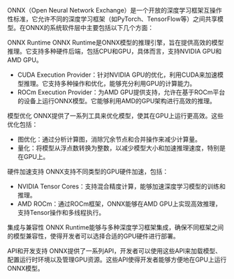 
ONNX（Open Neural Network Exchange）是一个开放的深度学习框架互操作性标准，它允许不同的深度学习框架（如PyTorch、TensorFlow等）之间共享模型。在ONNX的系统软件层中主要包括以下几个方面：

ONNX Runtime
ONNX Runtime是ONNX模型的推理引擎，旨在提供高效的模型推理。它支持多种硬件后端，包括CPU和GPU，具体而言，支持NVIDIA GPU和AMD GPU。

- CUDA Execution Provider：针对NVIDIA GPU的优化，利用CUDA来加速模型推理。它支持多种操作和优化，能够充分利用GPU的计算能力。
- ROCm Execution Provider：为AMD GPU提供支持，允许在基于ROCm平台的设备上运行ONNX模型。它能够利用AMD的GPU架构进行高效的推理。

模型优化
ONNX提供了一系列工具来优化模型，使其在GPU上运行更高效。这些优化包括：

- 图优化：通过分析计算图，消除冗余节点和合并操作来减少计算量。
- 量化：将模型从浮点数转换为整数，以减少模型大小和加速推理速度，特别是在GPU上。

硬件加速支持
ONNX支持不同类型的GPU硬件加速，包括：

- NVIDIA Tensor Cores：支持混合精度计算，能够加速深度学习模型的训练和推理。
- AMD ROCm：通过ROCm框架，ONNX能够在AMD GPU上实现高效推理，支持Tensor操作和多线程执行。

集成与兼容性
ONNX Runtime能够与多种深度学习框架集成，确保不同框架之间的模型兼容性，使得开发者可以选择合适的GPU硬件进行部署。

API和开发支持
ONNX提供了一系列API，开发者可以使用这些API来加载模型、配置运行时环境以及管理GPU资源。这些API使得开发者能够方便地在GPU上运行ONNX模型。
